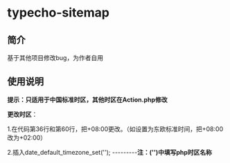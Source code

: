 # typecho-sitemap
## 简介
基于其他项目修改bug，为作者自用
## 使用说明
**提示：只适用于中国标准时区，其他时区在Action.php修改**

**更改时区**：

1.在代码第36行和第60行，把+08\:00更改。（如设置为东欧标准时间，把+08\:00改为+02\:00）

2.插入date_default_timezone_set('');  ---------**注：('')中填写php时区名称**
